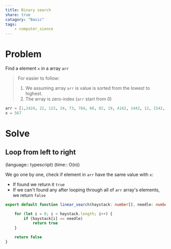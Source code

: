 ```yaml
---
title: Binary search
share: true
catagory: "Basic"
tags:
    - computer_sience
---
```


# Problem

Find a element `x` in a array `arr`

> For easier to follow:
> 1. We assuming array `arr` is value is sorted from the lowest to highest.
> 2. The array is zero-index (`arr` start from 0)

```python
arr = [1,2424, 22, 122, 24, 73, 764, 66, 82, 19, 4142, 1442, 12, 1542, 545, 2545, 25, 56, 127, 127, 127, 254, 254, 48, 72, 924]
x = 567
```

# Solve

## Loop from left to right
(language:: typescript) (time:: O(n))

We go one by one, check if element in `arr` have the same value with `x`:
- If found we return it `true`
- If we can't found any after looping through all of `arr` array's elements, we return `false`

```ts
export default function linear_search(haystack: number[], needle: number): boolean {

    for (let i = 0; i < haystack.length; i++) {
        if (haystack[i] == needle)
            return true
    }

    return false
}
```